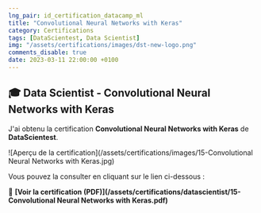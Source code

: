 ```yaml
---
lng_pair: id_certification_datacamp_ml
title: "Convolutional Neural Networks with Keras"
category: Certifications
tags: [DataScientest, Data Scientist]
img: "/assets/certifications/images/dst-new-logo.png"
comments_disable: true
date: 2023-03-11 22:00:00 +0100
---
```


## 🎓 Data Scientist - Convolutional Neural Networks with Keras

J'ai obtenu la certification **Convolutional Neural Networks with Keras** de **DataScientest**.

![Aperçu de la certification](/assets/certifications/images/15-Convolutional Neural Networks with Keras.jpg)  

Vous pouvez la consulter en cliquant sur le lien ci-dessous :

📜 **[Voir la certification (PDF)](/assets/certifications/datascientist/15-Convolutional Neural Networks with Keras.pdf)** 
